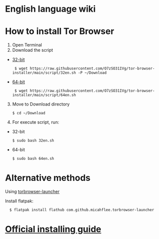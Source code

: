 # English language wiki
# How to install Tor Browser
1. Open Terminal
2. Download the script 

- [32-bit](https://raw.githubusercontent.com/O7zSO31IVg/tor-browser-installer/main/script/32en.sh)

       $ wget https://raw.githubusercontent.com/O7zSO31IVg/tor-browser-installer/main/script/32en.sh -P ~/Download

- [64-bit](https://raw.githubusercontent.com/O7zSO31IVg/tor-browser-installer/main/script/64en.sh)

       $ wget https://raw.githubusercontent.com/O7zSO31IVg/tor-browser-installer/main/script/64en.sh

3. Move to Download directory

       $ cd ~/Download

4. For execute script, run:

- 32-bit

      $ sudo bash 32en.sh

- 64-bit

      $ sudo bash 64en.sh

# Alternative methods
Using [torbrowser-launcher](https://github.com/micahflee/torbrowser-launcher)

Install flatpak:

      $ flatpak install flathub com.github.micahflee.torbrowser-launcher

# [Official installing guide](https://tb-manual.torproject.org/installation/)
